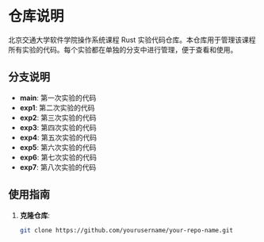 # 仓库说明

北京交通大学软件学院操作系统课程 Rust 实验代码仓库。本仓库用于管理该课程所有实验的代码。每个实验都在单独的分支中进行管理，便于查看和使用。

## 分支说明

- **main**: 第一次实验的代码
- **exp1**: 第二次实验的代码
- **exp2**: 第三次实验的代码
- **exp3**: 第四次实验的代码
- **exp4**: 第五次实验的代码
- **exp5**: 第六次实验的代码
- **exp6**: 第七次实验的代码
- **exp7**: 第八次实验的代码

## 使用指南

1. **克隆仓库**:
   ```bash
   git clone https://github.com/yourusername/your-repo-name.git

